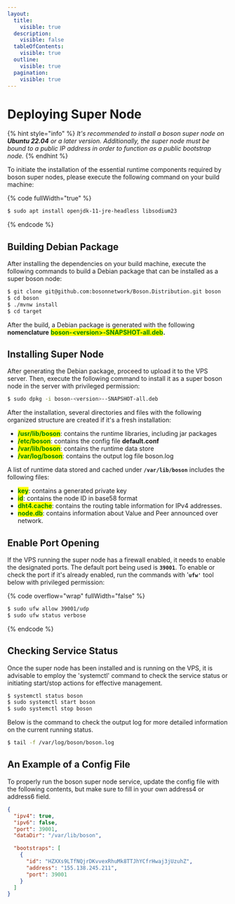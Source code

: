 ```yaml
---
layout:
  title:
    visible: true
  description:
    visible: false
  tableOfContents:
    visible: true
  outline:
    visible: true
  pagination:
    visible: true
---
```


# Deploying Super Node

{% hint style="info" %}
_It's recommended to install a boson super node on **Ubuntu 22.04** or a later version. Additionally, the super node must be bound to a public IP address in order to function as a public bootstrap node._
{% endhint %}

To initiate the installation of the essential runtime components required by boson super nodes, please execute the following command on your build machine:

{% code fullWidth="true" %}
```sh
$ sudo apt install openjdk-11-jre-headless libsodium23
```
{% endcode %}

## Building Debian Package

After installing the dependencies on your build machine, execute the following commands to build a Debian package that can be installed as a super boson node:

```sh
$ git clone git@github.com:bosonnetwork/Boson.Distribution.git boson
$ cd boson
$ ./mvnw install
$ cd target
```

After the build, a Debian package is generated with the following **nomenclature** <mark style="color:green;">**boson-\<version>-SNAPSHOT-all.deb**</mark>**.**

## Installing Super Node

After generating the Debian package, proceed to upload it to the VPS server. Then, execute the following command to install it as a super boson node in the server with privileged permission:

```sh
$ sudo dpkg -i boson-<version>--SNAPSHOT-all.deb
```

After the installation, several directories and files with the following organized structure are created if it's a fresh installation:

* <mark style="color:green;">**/usr/lib/boson**</mark>: contains the runtime libraries, including jar packages
* <mark style="color:green;">**/etc/boson**</mark>: contains the config file **default.conf**
* <mark style="color:green;">**/var/lib/boson**</mark>: contains the runtime data store
* <mark style="color:green;">**/var/log/boson**</mark>: contains the output log file boson.log

A list of runtime data stored and cached under **`/var/lib/boson`** includes the following files:

* <mark style="color:green;">**key**</mark>: contains a generated private key
* <mark style="color:green;">**id**</mark>: contains the node ID in base58 format
* <mark style="color:green;">**dht4.cache**</mark>: contains the routing table information for IPv4 addresses.
* <mark style="color:green;">**node.db**</mark>: contains information about Value and Peer announced over network.

## Enable Port Opening

If the VPS running the super node has a firewall enabled, it needs to enable the designated ports. The default port being used is **`39001`**. To enable or check the port if it's already enabled, run the commands with '**`ufw'`** tool below with privileged permission:

{% code overflow="wrap" fullWidth="false" %}
```sh
$ sudo ufw allow 39001/udp
$ sudo ufw status verbose
```
{% endcode %}

## Checking Service Status

Once the super node has been installed and is running on the VPS, it is advisable to employ the 'systemctl' command to check the service status or initiating start/stop actions for effective management.

```bash
$ systemctl status boson
$ sudo systemctl start boson
$ sudo systemctl stop boson
```

Below is the command to check the output log for more detailed information on the current running status.

```sh
$ tail -f /var/log/boson/boson.log
```

## An Example of a Config File

To properly run the boson super node service, update the config file with the following contents, but make sure to fill in your own address4 or address6 field.

```json
{
  "ipv4": true,
  "ipv6": false,
  "port": 39001,
  "dataDir": "/var/lib/boson",

  "bootstraps": [
    {
      "id": "HZXXs9LTfNQjrDKvvexRhuMk8TTJhYCfrHwaj3jUzuhZ",
      "address": "155.138.245.211",
      "port": 39001
    }
  ]
}
```
